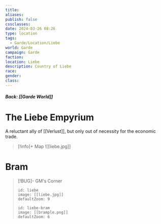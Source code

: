```yaml
---
title: 
aliases: 
publish: false
cssclasses: 
date: 2024-03-26 08:26
type: location
tags:
  - Garde/Location/Liebe
world: Garde
campaign: Garde
faction: 
location: Liebe
description: Country of Liebe
race: 
gender: 
class:
---
```

##### Back: [[Garde World]]
# The Liebe Empyrium
A reluctant ally of [[Verlust]], but only out of necessity for the economic trade.
> [!info]+ Map
> ![[liebe.jpg]]


# Bram



> [!BUG]- GM's Corner
> ```leaflet
> id: liebe
> image: [[liebe.jpg]]
> defaultZoom: 9
> ```
>
> ```leaflet
> id: liebe-bram
> image: [[brample.png]]
> defaultZoom: 6
> ```
